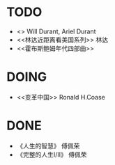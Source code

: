 # TODO
- <<The Lessons of History>>  Will Durant, Ariel Durant
- <<林达近距离看美国系列>> 林达
- <<霍布斯鲍姆年代四部曲>>

# DOING
- <<变革中国>> Ronald H.Coase

# DONE
- 《人生的智慧》 傅佩荣
- 《完整的人生I/II》 傅佩荣
